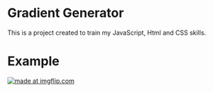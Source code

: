 # Gradient Generator
This is a project created to train my JavaScript, Html and CSS skills.

# Example
<a href="https://imgflip.com/gif/2iimy8"><img src="https://i.imgflip.com/2iimy8.gif" title="made at imgflip.com"/></a>
